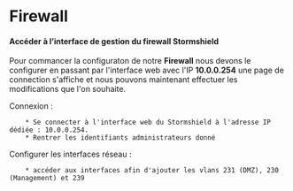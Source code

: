 # Firewall

#### Accéder à l’interface de gestion du firewall Stormshield

Pour commancer la configuraton de notre <b>Firewall</b> nous devons le configurer en passant par l'interface web avec l'IP <b>10.0.0.254</b> une page de connection s'affiche et nous pouvons maintenant effectuer les modifications que l'on souhaite.

Connexion :

        * Se connecter à l'interface web du Stormshield à l'adresse IP dédiée : 10.0.0.254.
        * Rentrer les identifiants administrateurs donné 

Configurer les interfaces réseau : 

        * accéder aux interfaces afin d'ajouter les vlans 231 (DMZ), 230 (Management) et 239
        



